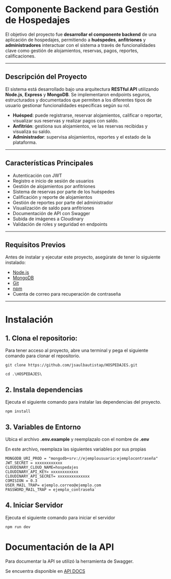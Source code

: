 # Componente Backend para Gestión de Hospedajes

El objetivo del proyecto fue **desarrollar el componente backend** de una aplicación de hospedajes, permitiendo a **huéspedes**, **anfitriones** y **administradores** interactuar con el sistema a través de funcionalidades clave como gestión de alojamientos, reservas, pagos, reportes, calificaciones.

---

## Descripción del Proyecto

El sistema está desarrollado bajo una arquitectura **RESTful API** utilizando **Node.js**, **Express** y **MongoDB**. Se implementaron endpoints seguros, estructurados y documentados que permiten a los diferentes tipos de usuario gestionar funcionalidades específicas según su rol.

- **Huésped**: puede registrarse, reservar alojamientos, calificar o reportar, visualizar sus reservas y realizar pagos con saldo.
- **Anfitrión**: gestiona sus alojamientos, ve las reservas recibidas y visualiza su saldo.
- **Administrador**: supervisa alojamientos, reportes y el estado de la plataforma.

---
## Características Principales

- Autenticación con JWT
- Registro e inicio de sesión de usuarios
- Gestión de alojamientos por anfitriones
- Sistema de reservas por parte de los huéspedes
- Calificación y reporte de alojamientos
- Gestión de reportes por parte del administrador
- Visualización de saldo para anfitriones
- Documentación de API con Swagger
- Subida de imágenes a Cloudinary
- Validación de roles y seguridad en endpoints
  
---


## Requisitos Previos

Antes de instalar y ejecutar este proyecto, asegúrate de tener lo siguiente instalado:

- [Node.js](https://nodejs.org/) 
- [MongoDB](https://www.mongodb.com/) 
- [Git](https://git-scm.com/)
- [npm](https://www.npmjs.com/)
- Cuenta de correo para recuperación de contraseña



---

# Instalación

## 1. Clona el repositorio:
Para tener acceso al proyecto, abre una terminal y pega el siguiente comando para clonar el repositorio.

```
git clone https://github.com/jsaulbautistap/HOSPEDAJES.git

cd .\HOSPEDAJES\
```
## 2. Instala dependencias
Ejecuta el siguiente comando para instalar las dependencias del proyecto.

```
npm install
```
## 3. Variables de Entorno 
Ubica el archivo **.env.example** y reemplazalo con el nombre de **.env**

En este archivo, reemplaza las siguientes variables por sus propias
```
MONGODB_URI_PROD = "mongodb+srv://ejemplousuario:ejemplocontraseña"
JWT_SECRET = xxxxxxxxxxxx
CLOUDINARY_CLOUD_NAME=hospedajes
CLOUDINARY_API_KEY= xxxxxxxxxxxx
CLOUDINARY_API_SECRET= xxxxxxxxxxxxxx
COMISION = 0.3 
USER_MAIL_TRAP= ejemplo.correo@ejemplo.com
PASSWORD_MAIL_TRAP = ejemplo_contraseña`

```
## 4. Iniciar Servidor
Ejecuta el siguiente comando para iniciar el servidor 
```
npm run dev
```

# Documentación de la API 
Para documentar la API se utilizó la herramienta de Swagger.

Se encuentra disponible en [API DOCS](https://hospedajes-4rmu.onrender.com/doc/)




